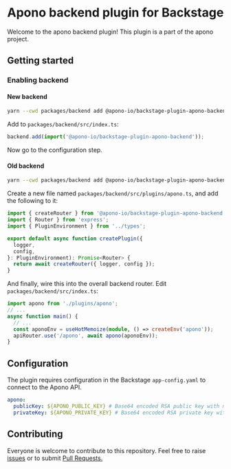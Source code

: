 # Apono backend plugin for Backstage

Welcome to the apono backend plugin! This plugin is a part of the apono project.

## Getting started

### Enabling backend

#### New backend

```sh
yarn --cwd packages/backend add @apono-io/backstage-plugin-apono-backend
```

Add to `packages/backend/src/index.ts`:

```ts
backend.add(import('@apono-io/backstage-plugin-apono-backend'));
```

Now go to the configuration step.

#### Old backend

```bash
yarn --cwd packages/backend add @apono-io/backstage-plugin-apono-backend
```

Create a new file named `packages/backend/src/plugins/apono.ts`, and add the following to it:

```ts
import { createRouter } from '@apono-io/backstage-plugin-apono-backend';
import { Router } from 'express';
import { PluginEnvironment } from '../types';

export default async function createPlugin({
  logger,
  config,
}: PluginEnvironment): Promise<Router> {
  return await createRouter({ logger, config });
}
```

And finally, wire this into the overall backend router. Edit `packages/backend/src/index.ts`:

```ts
import apono from './plugins/apono';
// ...
async function main() {
  // ...
  const aponoEnv = useHotMemoize(module, () => createEnv('apono'));
  apiRouter.use('/apono', await apono(aponoEnv));
}
```

## Configuration

The plugin requires configuration in the Backstage `app-config.yaml` to connect to the Apono API.

```yaml
apono:
  publicKey: ${APONO_PUBLIC_KEY} # Base64 encoded RSA public key with minimum 2048 bits length
  privateKey: ${APONO_PRIVATE_KEY} # Base64 encoded RSA private key with minimum 2048 bits length
```

## Contributing

Everyone is welcome to contribute to this repository. Feel free to raise [issues](https://github.com/apono-io/backstage-plugin-apono-backend/issues) or to submit [Pull Requests.](https://github.com/apono-io/backstage-plugin-apono-backend/pulls)
